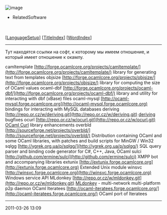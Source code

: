 ![image](logo.png)
-   RelatedSoftware

\
\
 [[LanguageSetup](LanguageSetup.html)] [[TitleIndex](TitleIndex.html)]
[[WordIndex](WordIndex.html)]

* * * * *

Тут находятся ссылки на софт, к которому мы имеем отношение, и который
имеет отношение к окамлу.

camltemplate
[http://forge.ocamlcore.org/projects/camltemplate/](http://forge.ocamlcore.org/projects/camltemplate/)
library for generating text from templates
objsize
[http://forge.ocamlcore.org/projects/objsize/](http://forge.ocamlcore.org/projects/objsize/)
library for computing the size of OCaml values
ocaml-dbf
[http://forge.ocamlcore.org/projects/ocaml-dbf/](http://forge.ocamlcore.org/projects/ocaml-dbf/)
library and utility for interacting with dbf (xBase) files
ocaml-mysql
[http://ocaml-mysql.forge.ocamlcore.org](http://ocaml-mysql.forge.ocamlcore.org)
bindings for interacting with MySQL databases
deriving
[http://repo.or.cz/w/deriving.git](http://repo.or.cz/w/deriving.git)
[deriving](http://code.google.com/p/deriving) bugfixes
ocurl
[http://repo.or.cz/w/ocurl.git](http://repo.or.cz/w/ocurl.git)
[OCaml Curl](http://sourceforge.net/projects/ocurl/) library
enhancements
overbld
[http://sourceforge.net/projects/overbld/](http://sourceforge.net/projects/overbld/)
Distribution containing OCaml and some OCaml libraries, with patches and
build scripts for MinGW / Win32
sqlgg
[http://ygrek.org.ua/p/sqlgg/](http://ygrek.org.ua/p/sqlgg/)
SQL query parser and binding code generator for C\#, C++, Java, OCaml
sulci
[http://github.com/ermine/sulci](http://github.com/ermine/sulci)
XMPP bot and accompanying libraries
extunix
[http://extunix.forge.ocamlcore.org](http://extunix.forge.ocamlcore.org)
Extended Unix module
winsvc
[http://winsvc.forge.ocamlcore.org](http://winsvc.forge.ocamlcore.org)
Windows service API
MLdonkey
[http://repo.or.cz/w/mldonkey.git](http://repo.or.cz/w/mldonkey.git)
[MLdonkey](http://mldonkey.sourceforge.net) - multi-network
multi-platform p2p daemon
OCaml Iteratees
[http://ocaml-iteratees.forge.ocamlcore.org/](http://ocaml-iteratees.forge.ocamlcore.org/)
OCaml port of Iteratees

* * * * *

2011-03-26 13:09
